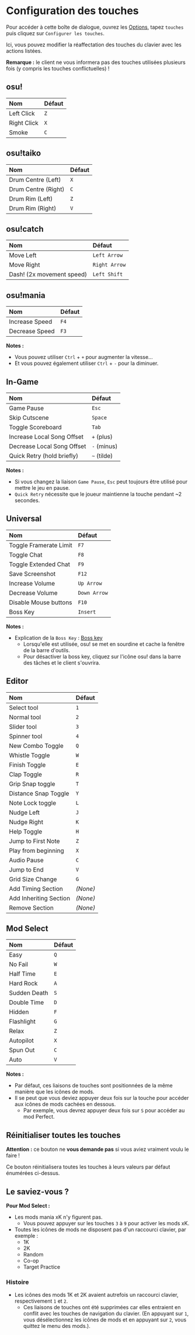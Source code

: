 # Configuration des touches

Pour accéder à cette boîte de dialogue, ouvrez les [Options](/wiki/Client/Options), tapez `touches` puis cliquez sur `Configurer les touches`.

Ici, vous pouvez modifier la réaffectation des touches du clavier avec les actions listées.

**Remarque :** le client ne vous informera pas des touches utilisées plusieurs fois (y compris les touches conflictuelles) !

## osu!

| Nom | Défaut |
| :-- | :-- |
| Left Click | `Z` |
| Right Click | `X` |
| Smoke | `C` |

## osu!taiko

| Nom | Défaut |
| :-- | :-- |
| Drum Centre (Left) | `X` |
| Drum Centre (Right) | `C` |
| Drum Rim (Left) | `Z` |
| Drum Rim (Right) | `V` |

## osu!catch

| Nom | Défaut |
| :-- | :-- |
| Move Left | `Left Arrow` |
| Move Right | `Right Arrow` |
| Dash! (2x movement speed) | `Left Shift` |

## osu!mania

| Nom | Défaut |
| :-- | :-- |
| Increase Speed | `F4` |
| Decrease Speed | `F3` |

**Notes :**

- Vous pouvez utiliser `Ctrl` + `+` pour augmenter la vitesse...
- Et vous pouvez également utiliser `Ctrl` + `-` pour la diminuer.

## In-Game

| Nom | Défaut |
| :-- | :-- |
| Game Pause | `Esc` |
| Skip Cutscene | `Space` |
| Toggle Scoreboard | `Tab` |
| Increase Local Song Offset | `+` (plus) |
| Decrease Local Song Offset | `-` (minus) |
| Quick Retry (hold briefly) | `~` (tilde) |

**Notes :**

- Si vous changez la liaison `Game Pause`, `Esc` peut toujours être utilisé pour mettre le jeu en pause.
- `Quick Retry` nécessite que le joueur maintienne la touche pendant ~2 secondes.

## Universal

| Nom | Défaut |
| :-- | :-- |
| Toggle Framerate Limit | `F7` |
| Toggle Chat | `F8` |
| Toggle Extended Chat | `F9` |
| Save Screenshot | `F12` |
| Increase Volume | `Up Arrow` |
| Decrease Volume | `Down Arrow` |
| Disable Mouse buttons | `F10` |
| Boss Key | `Insert` |

**Notes :**

- Explication de la `Boss Key` : [Boss key](https://fr.wikipedia.org/wiki/Boss_key)
  - Lorsqu'elle est utilisée, osu! se met en sourdine et cache la fenêtre de la barre d'outils.
  - Pour désactiver la boss key, cliquez sur l'icône osu! dans la barre des tâches et le client s'ouvrira.  

## Editor

| Nom | Défaut |
| :-- | :-- |
| Select tool | `1` |
| Normal tool | `2` |
| Slider tool | `3` |
| Spinner tool | `4` |
| New Combo Toggle | `Q` |
| Whistle Toggle | `W` |
| Finish Toggle | `E` |
| Clap Toggle | `R` |
| Grip Snap toggle | `T` |
| Distance Snap Toggle | `Y` |
| Note Lock toggle | `L` |
| Nudge Left | `J` |
| Nudge Right | `K` |
| Help Toggle | `H` |
| Jump to First Note | `Z` |
| Play from beginning | `X` |
| Audio Pause | `C` |
| Jump to End | `V` |
| Grid Size Change | `G` |
| Add Timing Section | *(None)* |
| Add Inheriting Section | *(None)* |
| Remove Section | *(None)* |

## Mod Select

| Nom | Défaut |
| :-- | :-- |
| Easy | `Q` |
| No Fail | `W` |
| Half Time | `E` |
| Hard Rock | `A` |
| Sudden Death | `S` |
| Double Time | `D` |
| Hidden | `F` |
| Flashlight | `G` |
| Relax | `Z` |
| Autopilot | `X` |
| Spun Out | `C` |
| Auto | `V` |

**Notes :**

- Par défaut, ces liaisons de touches sont positionnées de la même manière que les icônes de mods.
- Il se peut que vous deviez appuyer deux fois sur la touche pour accéder aux icônes de mods cachées en dessous.
  - Par exemple, vous devrez appuyer deux fois sur `S` pour accéder au mod Perfect.

## Réinitialiser toutes les touches

**Attention :** ce bouton ne **vous demande pas** si vous aviez vraiment voulu le faire !

Ce bouton réinitialisera toutes les touches à leurs valeurs par défaut énumérées ci-dessus.

## Le saviez-vous ?

**Pour Mod Select :**

- Les mods mania xK n'y figurent pas.
  - Vous pouvez appuyer sur les touches `3` à `9` pour activer les mods xK.
- Toutes les icônes de mods ne disposent pas d'un raccourci clavier, par exemple :
  - 1K
  - 2K
  - Random
  - Co-op
  - Target Practice

### Histoire

- Les icônes des mods 1K et 2K avaient autrefois un raccourci clavier, respectivement `1` et `2`.
  - Ces liaisons de touches ont été supprimées car elles entraient en conflit avec les touches de navigation du clavier.
    (En appuyant sur `1`, vous désélectionnez les icônes de mods et en appuyant sur `2`, vous quittez le menu des mods.).
